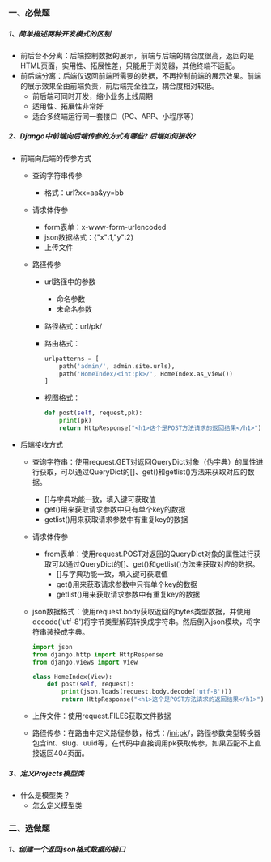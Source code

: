 ### 一、必做题
##### 1、简单描述两种开发模式的区别

- 前后台不分离：后端控制数据的展示，前端与后端的耦合度很高，返回的是HTML页面，实用性、拓展性差，只能用于浏览器，其他终端不适配。
- 前后端分离：后端仅返回前端所需要的数据，不再控制前端的展示效果。前端的展示效果全由前端负责，前后端完全独立，耦合度相对较低。
    - 前后端可同时开发，缩小业务上线周期
    - 适用性、拓展性非常好
    - 适合多终端运行同一套接口（PC、APP、小程序等）

##### 2、Django中前端向后端传参的方式有哪些? 后端如何接收?

- 前端向后端的传参方式
  - 查询字符串传参
      
      - 格式：url?xx=aa&yy=bb
  - 请求体传参
      - form表单：x-www-form-urlencoded
      - json数据格式：{"x":1,"y":2}
      - 上传文件
  - 路径传参
      - url路径中的参数
        - 命名参数
        - 未命名参数
        
      - 路径格式：url/pk/
      
      - 路由格式：
      
        ```python
        urlpatterns = [
            path('admin/', admin.site.urls),
            path('HomeIndex/<int:pk>/', HomeIndex.as_view())
        ]
        ```
      
      - 视图格式：
      
        ```python
        def post(self, request,pk):
            print(pk)
            return HttpResponse("<h1>这个是POST方法请求的返回结果</h1>")
        ```
- 后端接收方式
  
  - 查询字符串：使用request.GET对返回QueryDict对象（伪字典）的属性进行获取，可以通过QueryDict的[]、get()和getlist()方法来获取对应的数据。
  
    - []与字典功能一致，填入键可获取值
    - get()用来获取请求参数中只有单个key的数据
    - getlist()用来获取请求参数中有重复key的数据
  
  - 请求体传参
  
    - from表单：使用request.POST对返回的QueryDict对象的属性进行获取可以通过QueryDict的[]、get()和getlist()方法来获取对应的数据。
      - []与字典功能一致，填入键可获取值
      - get()用来获取请求参数中只有单个key的数据
      - getlist()用来获取请求参数中有重复key的数据
  
  - json数据格式：使用request.body获取返回的bytes类型数据，并使用decode('utf-8')将字节类型解码转换成字符串。然后倒入json模块，将字符串装换成字典。
  
    ```python
    import json
    from django.http import HttpResponse
    from django.views import View
    
    class HomeIndex(View):
        def post(self, request):
            print(json.loads(request.body.decode('utf-8')))
            return HttpResponse("<h1>这个是POST方法请求的返回结果</h1>")
    
    ```
  
    
  
  - 上传文件：使用request.FILES获取文件数据
  
  - 路径传参：在路由中定义路径参数，格式：/<ini:pk>/，路径参数类型转换器包含int、slug、uuid等，在代码中直接调用pk获取传参，如果匹配不上直接返回404页面。

##### 3、定义Projects模型类

- 什么是模型类？
  - 怎么定义模型类

### 二、选做题

##### 1、创建一个返回json格式数据的接口



